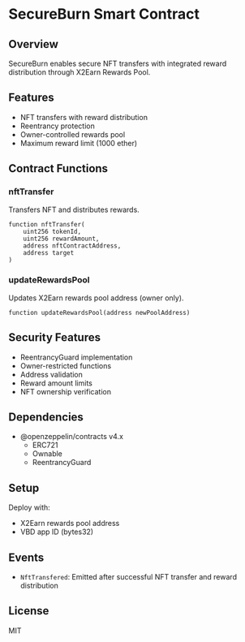 # SecureBurn Smart Contract

## Overview
SecureBurn enables secure NFT transfers with integrated reward distribution through X2Earn Rewards Pool.

## Features
- NFT transfers with reward distribution
- Reentrancy protection
- Owner-controlled rewards pool
- Maximum reward limit (1000 ether)

## Contract Functions

### nftTransfer
Transfers NFT and distributes rewards.
```solidity
function nftTransfer(
    uint256 tokenId,
    uint256 rewardAmount,
    address nftContractAddress,
    address target
)
```

### updateRewardsPool
Updates X2Earn rewards pool address (owner only).
```solidity
function updateRewardsPool(address newPoolAddress)
```

## Security Features
- ReentrancyGuard implementation
- Owner-restricted functions
- Address validation
- Reward amount limits
- NFT ownership verification

## Dependencies
- @openzeppelin/contracts v4.x
  - ERC721
  - Ownable
  - ReentrancyGuard

## Setup
Deploy with:
- X2Earn rewards pool address
- VBD app ID (bytes32)

## Events
- `NftTransfered`: Emitted after successful NFT transfer and reward distribution

## License
MIT